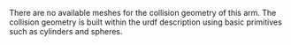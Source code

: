 There are no available meshes for the collision geometry of this arm. The collision geometry is built within the urdf description using basic primitives such as cylinders and spheres.
